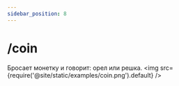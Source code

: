 ```yaml
---
sidebar_position: 8
---
```


# /coin

Бросает монетку и говорит: орел или решка.
<img src={require('@site/static/examples/coin.png').default} />

